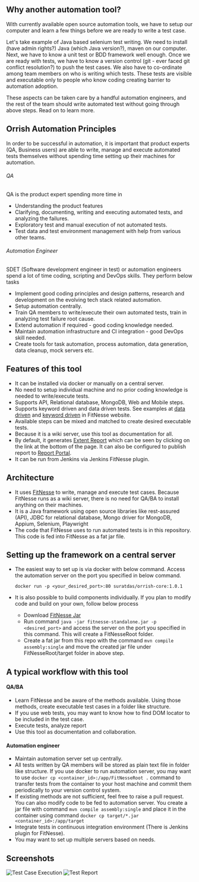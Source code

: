 ## Why another automation tool?
With currently available open source automation tools, we have to setup our computer and learn a few things before we are ready to write a test case. 

Let's take example of Java based selenium test writing. We need to install (have admin rights?) Java (which Java version?), maven on our computer. Next, we have to know a unit test or BDD framework well enough. Once we are ready with tests, we have to know a version control (git - ever faced git conflict resolution?) to push the test cases. We also have to co-ordinate among team members on who is writing which tests. These tests are visible and executable only to people who know coding creating barrier to automation adoption.

These aspects can be taken care by a handful automation engineers, and the rest of the team should write automated test without going through above steps. Read on to learn more.  

## Orrish Automation Principles
In order to be successful in automation, it is important that product experts (QA, Business users) are able to write, manage and execute automated tests themselves without spending time setting up their machines for automation.
###### QA
QA is the product expert spending more time in
* Understanding the product features
* Clarifying, documenting, writing and executing automated tests, and analyzing the failures.
* Exploratory test and manual execution of not automated tests.
* Test data and test environment management with help from various other teams.
###### Automation Engineer
SDET (Software development engineer in test) or automation engineers spend a lot of time coding, scripting and DevOps skills. They perform below tasks 
* Implement good coding principles and design patterns, research and development on the evolving tech stack related automation.
* Setup automation centrally.
* Train QA members to write/execute their own automated tests, train in analyzing test failure root cause.
* Extend automation if required - good coding knowledge needed.
* Maintain automation infrastructure and CI integration - good DevOps skill needed.
* Create tools for task automation, process automation, data generation, data cleanup, mock servers etc.

## Features of this tool
* It can be installed via docker or manually on a central server.
* No need to setup individual machine and no prior coding knowledge is needed to write/execute tests.
* Supports API, Relational database, MongoDB, Web and Mobile steps.
* Supports keyword driven and data driven tests. See examples at [data driven](http://fitnesse.org/FitNesse.UserGuide.WritingAcceptanceTests.SliM.DecisionTable) and [keyword driven](http://fitnesse.org/FitNesse.UserGuide.WritingAcceptanceTests.SliM.ScriptTable) in FitNesse website.
* Available steps can be mixed and matched to create desired executable tests.
* Because it is a wiki server, use this tool as documentation for all.
* By default, it generates [Extent Report](https://github.com/extent-framework/extentreports-java) which can be seen by clicking on the link at the bottom of the page. It can also be configured to publish report to [Report Portal](https://reportportal.io/).
* It can be run from Jenkins via Jenkins FitNesse plugin.

## Architecture
* It uses [FitNesse](http://fitnesse.org) to write, manage and execute test cases. Because FitNesse runs as a wiki server, there is no need for QA/BA to install anything on their machines. 
* It is a Java framework using open source libraries like rest-assured (API), JDBC for relational database, Mongo driver for MongoDB, Appium, Selenium, Playwright
* The code that FitNesse uses to run automated tests is in this repository. This code is fed into FitNesse as a fat jar file.

## Setting up the framework on a central server
* The easiest way to set up is via docker with below command. Access the automation server on the port you specified in below command.

  ```docker run -p <your_desired_port>:80 suratdas/orrish-core:1.0.1```
* It is also possible to build components individually. If you plan to modify code and build on your own, follow below process
  - Download [FitNesse Jar](http://fitnesse.org)
  - Run command ```java -jar fitnesse-standalone.jar -p <desired_port>``` and access the server on the port you specified in this command. This will create a FitNesseRoot folder.
  - Create a fat jar from this repo with the command ```mvn compile assembly:single``` and move the created jar file under FitNesseRoot/target folder in above step.

## A typical workflow with this tool
#### QA/BA
* Learn FitNesse and be aware of the methods available. Using those methods, create executable test cases in a folder like structure.
* If you use web tests, you may want to know how to find DOM locator to be included in the test case.
* Execute tests, analyze report
* Use this tool as documentation and collaboration.
#### Automation engineer
* Maintain automation server set up centrally.
* All tests written by QA members will be stored as plain text file in folder like structure. If you use docker to run automation server, you may want to use ```docker cp <container_id>:/app/FitNesseRoot .``` command to transfer tests from the container to your host machine and commit them periodically to your version control system.
* If existing methods are not sufficient, feel free to raise a pull request. You can also modify code to be fed to automation server. You create a jar file with command ```mvn compile assembly:single``` and place it in the container using command ```docker cp target/*.jar <container_id>:/app/target```
* Integrate tests in continuous integration environment (There is Jenkins plugin for FitNesse).
* You may want to set up multiple servers based on needs. 

## Screenshots
![Test Case Execution](https://github.com/Orrish-Automation/orrish-core/blob/main/TestCase.png?raw=true)
![Test Report](https://github.com/Orrish-Automation/orrish-core/blob/main/TestReport.png?raw=true)
